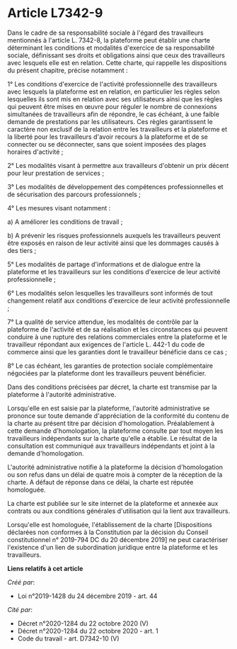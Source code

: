 # Article L7342-9

Dans le cadre de sa responsabilité sociale à l'égard des travailleurs mentionnés à l'article L. 7342-8, la plateforme peut
établir une charte déterminant les conditions et modalités d'exercice de sa responsabilité sociale, définissant ses droits et
obligations ainsi que ceux des travailleurs avec lesquels elle est en relation. Cette charte, qui rappelle les dispositions
du présent chapitre, précise notamment :

1° Les conditions d'exercice de l'activité professionnelle des travailleurs avec lesquels la plateforme est en relation, en
particulier les règles selon lesquelles ils sont mis en relation avec ses utilisateurs ainsi que les règles qui peuvent être
mises en œuvre pour réguler le nombre de connexions simultanées de travailleurs afin de répondre, le cas échéant, à une
faible demande de prestations par les utilisateurs. Ces règles garantissent le caractère non exclusif de la relation entre
les travailleurs et la plateforme et la liberté pour les travailleurs d'avoir recours à la plateforme et de se connecter ou
se déconnecter, sans que soient imposées des plages horaires d'activité ;

2° Les modalités visant à permettre aux travailleurs d'obtenir un prix décent pour leur prestation de services ;

3° Les modalités de développement des compétences professionnelles et de sécurisation des parcours professionnels ;

4° Les mesures visant notamment :

a) A améliorer les conditions de travail ;

b) A prévenir les risques professionnels auxquels les travailleurs peuvent être exposés en raison de leur activité ainsi que
les dommages causés à des tiers ;

5° Les modalités de partage d'informations et de dialogue entre la plateforme et les travailleurs sur les conditions
d'exercice de leur activité professionnelle ;

6° Les modalités selon lesquelles les travailleurs sont informés de tout changement relatif aux conditions d'exercice de leur
activité professionnelle ;

7° La qualité de service attendue, les modalités de contrôle par la plateforme de l'activité et de sa réalisation et les
circonstances qui peuvent conduire à une rupture des relations commerciales entre la plateforme et le travailleur répondant
aux exigences de l'article L. 442-1 du code de commerce ainsi que les garanties dont le travailleur bénéficie dans ce cas ;

8° Le cas échéant, les garanties de protection sociale complémentaire négociées par la plateforme dont les travailleurs
peuvent bénéficier.

Dans des conditions précisées par décret, la charte est transmise par la plateforme à l'autorité administrative.

Lorsqu'elle en est saisie par la plateforme, l'autorité administrative se prononce sur toute demande d'appréciation de la
conformité du contenu de la charte au présent titre par décision d'homologation. Préalablement à cette demande
d'homologation, la plateforme consulte par tout moyen les travailleurs indépendants sur la charte qu'elle a établie. Le
résultat de la consultation est communiqué aux travailleurs indépendants et joint à la demande d'homologation.

L'autorité administrative notifie à la plateforme la décision d'homologation ou son refus dans un délai de quatre mois à
compter de la réception de la charte. A défaut de réponse dans ce délai, la charte est réputée homologuée.

La charte est publiée sur le site internet de la plateforme et annexée aux contrats ou aux conditions générales d'utilisation
qui la lient aux travailleurs.

Lorsqu'elle est homologuée, l'établissement de la charte [Dispositions déclarées non conformes à la Constitution par la
décision du Conseil constitutionnel n° 2019-794 DC du 20 décembre 2019] ne peut caractériser l'existence d'un lien de
subordination juridique entre la plateforme et les travailleurs.

**Liens relatifs à cet article**

_Créé par_:

  - Loi n°2019-1428 du 24 décembre 2019 - art. 44

_Cité par_:

  - Décret n°2020-1284 du 22 octobre 2020 (V)
  - Décret n°2020-1284 du 22 octobre 2020 - art. 1
  - Code du travail - art. D7342-10 (V)
